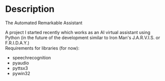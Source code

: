 # Description

The Automated Remarkable Assistant

A project I started recently which works as an AI virtual assistant using Python (in the future of the development similar to Iron Man's J.A.R.V.I.S. or F.R.I.D.A.Y.)  
Requirements for libraries (for now):  
- speechrecognition 
- pyaudio 
- pyttsx3 
- pywin32

